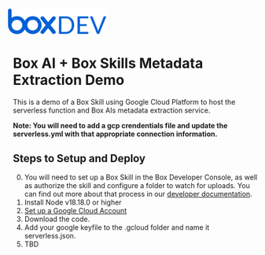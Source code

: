 <img src="images/box-dev-logo-clip.png" 
alt= “box-dev-logo” 
style="margin-left:-10px;"
width=40%;>

# Box AI + Box Skills Metadata Extraction Demo
This is a demo of a Box Skill using Google Cloud Platform to host the serverless function and Box AIs metadata extraction service.

**Note: You will need to add a gcp crendentials file and update the serverless.yml with that appropriate connection information.**

## Steps to Setup and Deploy

0. You will need to set up a Box Skill in the Box Developer Console, as well as authorize the skill and configure a folder to watch for uploads. You can find out more about that process in our [developer documentation](https://developer.box.com/guides/applications/custom-skills/setup/). 
1. Install Node v18.18.0 or higher
2. [Set up a Google Cloud Account](https://serverless.com/framework/docs/providers/google/guide/credentials/)
3. Download the code.
4. Add your google keyfile to the .gcloud folder and name it serverless.json.
5. TBD